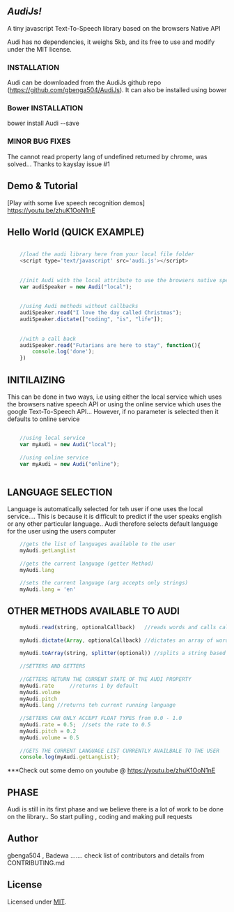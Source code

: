 *AudiJs!*
-----------------------------------------------

A tiny javascript Text-To-Speech library based on the browsers Native API

Audi has no dependencies, it weighs 5kb, and its free to use and modify under the MIT license.

### INSTALLATION 

Audi can be downloaded from the AudiJs github repo (https://github.com/gbenga504/AudiJs). It can also be installed using bower

### Bower INSTALLATION
bower install Audi --save


### MINOR BUG FIXES 
The cannot read property lang of undefined returned by chrome, was solved... Thanks to kayslay issue #1


Demo & Tutorial
---------------
[Play with some live speech recognition demos]
https://youtu.be/zhuK1OoN1nE

Hello World (QUICK EXAMPLE)
-----------
```javascript

	//load the audi library here from your local file folder 
	<script type='text/javascript' src='audi.js'></script>
	
	
	//init Audi with the local attribute to use the browsers native speech API 
	var audiSpeaker = new Audi("local");
	
	
	//using Audi methods without callbacks 
	audiSpeaker.read("I love the day called Christmas");
	audiSpeaker.dictate(["coding", "is", "life"]);
	
	
	//with a call back 
	audiSpeaker.read("Futarians are here to stay", function(){
		console.log('done');
	})
```	

INITILAIZING 
-------------
This can be done in two ways, i.e using either the local service which uses the browsers native speech API or using the online service which uses the google Text-To-Speech API... However, if no parameter is selected then it defaults to online service 

```javascript

	//using local service 
	var myAudi = new Audi("local");
	
	//using online service
	var myAudi = new Audi("online");
	
```


LANGUAGE SELECTION
------------------
Language is automatically selected for teh user if one uses the local service.... This is because it is difficult to predict if the user speaks english or any other particular language.. Audi therefore selects default language for the user using the users computer

```javascript
	//gets the list of languages available to the user  
	myAudi.getLangList
	
	//gets the current language (getter Method)
	myAudi.lang
	
	//sets the current language (arg accepts only strings)
	myAudi.lang = 'en'
```


OTHER METHODS AVAILABLE TO AUDI 
------------------------------

```javascript
	myAudi.read(string, optionalCallback)	//reads words and calls callback if any is provided 
	
	myAudi.dictate(Array, optionalCallback)	//dictates an array of words and calls callback if provided 
	
	myAudi.toArray(string, splitter(optional)) //splits a string based on the splitter provided and if the splitter results to undefined or is not provided , it splits the string based on an empty string ' '
	
	//SETTERS AND GETTERS
	
	//GETTERS RETURN THE CURRENT STATE OF THE AUDI PROPERTY
	myAudi.rate 	//returns 1 by default 
	myAudi.volume
	myAudi.pitch 
	myAudi.lang	//returns teh current running language 
	
	//SETTERS CAN ONLY ACCEPT FLOAT TYPES from 0.0 - 1.0 
	myAudi.rate = 0.5;	//sets the rate to 0.5
	myAudi.pitch = 0.2
	myAudi.volume = 0.5
	
	//GETS THE CURRENT LANGUAGE LIST CURRENTLY AVAILBALE TO THE USER 
	console.log(myAudi.getLangList);

```
  
***Check out some demo on youtube @
https://youtu.be/zhuK1OoN1nE


PHASE
-----------
Audi is still in its first phase and we believe there is a lot of work to be done on the library.. So start pulling , coding and making pull requests


Author
------
gbenga504 ,  Badewa ....... check list of contributors and details from CONTRIBUTING.md

License
-------
Licensed under [MIT](https://github.com/gbenga504/AudiJs/blob/master/LICENSE).

